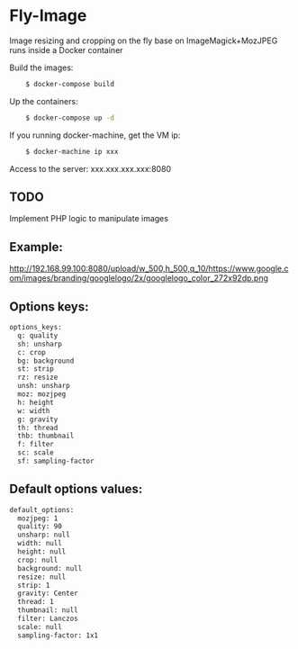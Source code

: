 # Fly-Image
Image resizing and cropping on the fly base on ImageMagick+MozJPEG runs inside a Docker container



Build the images:

```sh
    $ docker-compose build
```
Up the containers:

```sh
    $ docker-compose up -d
```
If you running docker-machine, get the VM ip:

```sh
    $ docker-machine ip xxx
```

Access to the server: xxx.xxx.xxx.xxx:8080


TODO
----
Implement PHP logic to manipulate images

Example:
--------
http://192.168.99.100:8080/upload/w_500,h_500,q_10/https://www.google.com/images/branding/googlelogo/2x/googlelogo_color_272x92dp.png


Options keys:
-------------

```sh
options_keys:
  q: quality
  sh: unsharp
  c: crop
  bg: background
  st: strip
  rz: resize
  unsh: unsharp
  moz: mozjpeg
  h: height
  w: width
  g: gravity
  th: thread
  thb: thumbnail
  f: filter
  sc: scale
  sf: sampling-factor
```

Default options values:
-----------------------

```sh
default_options:
  mozjpeg: 1
  quality: 90
  unsharp: null
  width: null
  height: null
  crop: null
  background: null
  resize: null
  strip: 1
  gravity: Center
  thread: 1
  thumbnail: null
  filter: Lanczos
  scale: null
  sampling-factor: 1x1
```